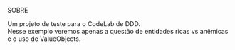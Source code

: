 SOBRE

Um projeto de teste para o CodeLab de DDD.
<br>
Nesse exemplo veremos apenas a questão de entidades ricas vs anêmicas e o uso de ValueObjects.
